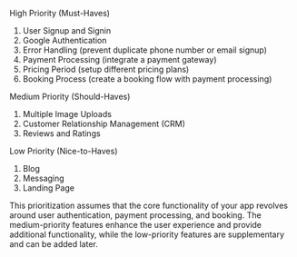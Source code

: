 ﻿High Priority (Must-Haves)

1. User Signup and Signin
2. Google Authentication
3. Error Handling (prevent duplicate phone number or email signup)
4. Payment Processing (integrate a payment gateway)
5. Pricing Period (setup different pricing plans)
6. Booking Process (create a booking flow with payment processing)

Medium Priority (Should-Haves)

1. Multiple Image Uploads
2. Customer Relationship Management (CRM)
3. Reviews and Ratings

Low Priority (Nice-to-Haves)

1. Blog
2. Messaging
3. Landing Page

This prioritization assumes that the core functionality of your app revolves around user authentication, payment processing, and booking. The medium-priority features enhance the user experience and provide additional functionality, while the low-priority features are supplementary and can be added later.
